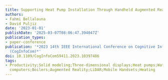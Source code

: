 ```yaml
---
title: Supporting Heat Pump Installation Through Handheld Augmented Reality
authors:
- Fahmi Bellalouna
- David Puljiz
date: '2023-01-01'
publishDate: '2025-03-07T08:06:47.394047Z'
publication_types:
- paper-conference
publication: '*2023 14th IEEE International Conference on Cognitive Infocommunications
  (CogInfoCom)*'
doi: 10.1109/CogInfoCom59411.2023.10397486
tags:
- Productivity;Solid modeling;Three-dimensional displays;Heat pumps;Water heating;Tablet
  computers;Boilers;Augmented Reality;LiDAR;Mobile Handsets;Heating
---
```

